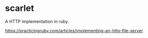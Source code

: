 scarlet
=======

A HTTP implementation in ruby.


https://practicingruby.com/articles/implementing-an-http-file-server
